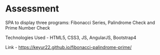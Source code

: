 # Assessment
SPA to display three programs: Fibonacci Series, Palindrome Check and Prime Number Check

Technologies Used - HTML5, CSS3, JS, AngularJS, Bootstrap4

Link - https://keyur22.github.io/fibonacci-palindrome-prime/
